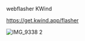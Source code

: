 webflasher KWind

https://get.kwind.app/flasher




![IMG_9338 2](https://github.com/user-attachments/assets/bf90f5ad-b330-4765-bd24-a624a9d01a83)
